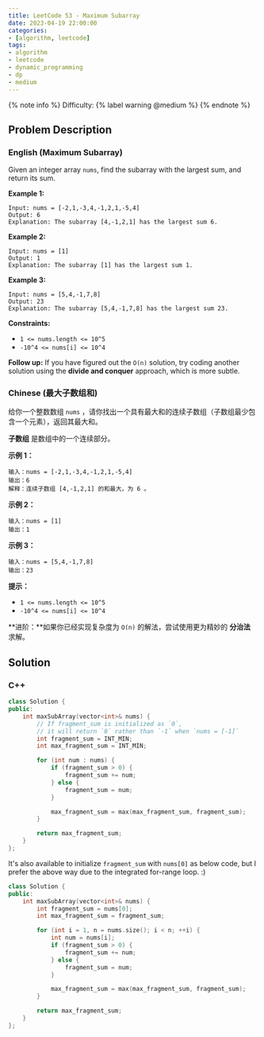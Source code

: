 ```yaml
---
title: LeetCode 53 - Maximum Subarray
date: 2023-04-19 22:00:00
categories:
- [algorithm, leetcode]
tags:
- algorithm
- leetcode
- dynamic_programming
- dp
- medium
---
```


{% note info %}
Difficulty: {% label warning @medium %}
{% endnote %}

## Problem Description

### English (Maximum Subarray)

Given an integer array `nums`, find the subarray with the largest sum, and return its sum.

**Example 1:**

```log
Input: nums = [-2,1,-3,4,-1,2,1,-5,4]
Output: 6
Explanation: The subarray [4,-1,2,1] has the largest sum 6.
```

**Example 2:**

```log
Input: nums = [1]
Output: 1
Explanation: The subarray [1] has the largest sum 1.
```

**Example 3:**

```log
Input: nums = [5,4,-1,7,8]
Output: 23
Explanation: The subarray [5,4,-1,7,8] has the largest sum 23.
```

**Constraints:**

- `1 <= nums.length <= 10^5`
- `-10^4 <= nums[i] <= 10^4`

**Follow up:** If you have figured out the `O(n)` solution, try coding another solution using the **divide and conquer** approach, which is more subtle.

### Chinese (最大子数组和)

给你一个整数数组 `nums` ，请你找出一个具有最大和的连续子数组（子数组最少包含一个元素），返回其最大和。

**子数组** 是数组中的一个连续部分。

**示例 1：**

```log
输入：nums = [-2,1,-3,4,-1,2,1,-5,4]
输出：6
解释：连续子数组 [4,-1,2,1] 的和最大，为 6 。
```

**示例 2：**

```log
输入：nums = [1]
输出：1
```

**示例 3：**

```log
输入：nums = [5,4,-1,7,8]
输出：23
```

**提示：**

- `1 <= nums.length <= 10^5`
- `-10^4 <= nums[i] <= 10^4`

**进阶：**如果你已经实现复杂度为 `O(n)` 的解法，尝试使用更为精妙的 **分治法** 求解。

## Solution

### C++

```C++
class Solution {
public:
    int maxSubArray(vector<int>& nums) {
        // If fragment_sum is initialized as `0`,
        // it will return `0` rather than `-1` when `nums = [-1]`
        int fragment_sum = INT_MIN;
        int max_fragment_sum = INT_MIN;

        for (int num : nums) {
            if (fragment_sum > 0) {
                fragment_sum += num;
            } else {
                fragment_sum = num;
            }

            max_fragment_sum = max(max_fragment_sum, fragment_sum);
        }

        return max_fragment_sum;
    }
};
```

It's also available to initialize `fragment_sum` with `nums[0]` as below code, but I prefer the above way due to the integrated for-range loop. :)

```C++
class Solution {
public:
    int maxSubArray(vector<int>& nums) {
        int fragment_sum = nums[0];
        int max_fragment_sum = fragment_sum;

        for (int i = 1, n = nums.size(); i < n; ++i) {
            int num = nums[i];
            if (fragment_sum > 0) {
                fragment_sum += num;
            } else {
                fragment_sum = num;
            }

            max_fragment_sum = max(max_fragment_sum, fragment_sum);
        }

        return max_fragment_sum;
    }
};
```
